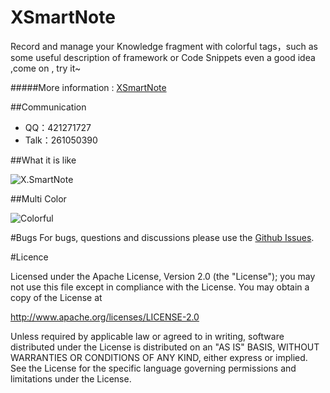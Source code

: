 # XSmartNote
Record and manage your Knowledge fragment with colorful tags，such as  some useful description of framework or Code Snippets  even  a good idea ,come on , try it~ 

#####More information : [XSmartNote](http://www.cnblogs.com/xhb-bky-blog/p/5504570.html)


##Communication
* QQ：421271727  
* Talk：261050390

##What it is like

![X.SmartNote](http://images2015.cnblogs.com/blog/496275/201605/496275-20160519160731294-255845109.png)

##Multi Color

![Colorful](http://images2015.cnblogs.com/blog/496275/201605/496275-20160519154712138-1007698709.jpg)

#Bugs
For bugs, questions and discussions please use the [Github Issues](https://github.com/XHerbert/XSmartNote/issues).


#Licence

Licensed under the Apache License, Version 2.0 (the "License"); you may not use this file except in compliance with the License. You may obtain a copy of the License at

http://www.apache.org/licenses/LICENSE-2.0

Unless required by applicable law or agreed to in writing, software distributed under the License is distributed on an "AS IS" BASIS, WITHOUT WARRANTIES OR CONDITIONS OF ANY KIND, either express or implied. See the License for the specific language governing permissions and limitations under the License.
